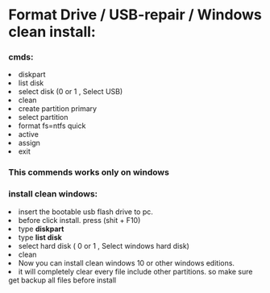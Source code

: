 # Format Drive / USB-repair / Windows clean install:

<h3>cmds:</h3>

<li>diskpart</li>
<li>list disk</li>
<li>select disk  (0 or 1 , Select USB)</li>
<li>clean</li>
<li>create partition primary</li>
<li>select partition</li>
<li>format fs=ntfs quick</li>
<li>active</li>
<li>assign</li>
<li>exit</li>

<h3>This commends works only on windows </h3>

<h3> install clean windows: </h3>

<li> insert the bootable usb flash drive to pc. </li>

<li> before click install. press (shit + F10) </li>

<li>type <b>diskpart</b> </li>

<li>type <b>list disk</b> </li>

<li>select hard disk ( 0 or 1 , Select windows hard disk)</li>

<li>clean</li>

<li>Now you can install clean windows 10 or other windows editions. </li>

<li> it will completely clear every file include other partitions. so make sure get backup all files before install </li>


